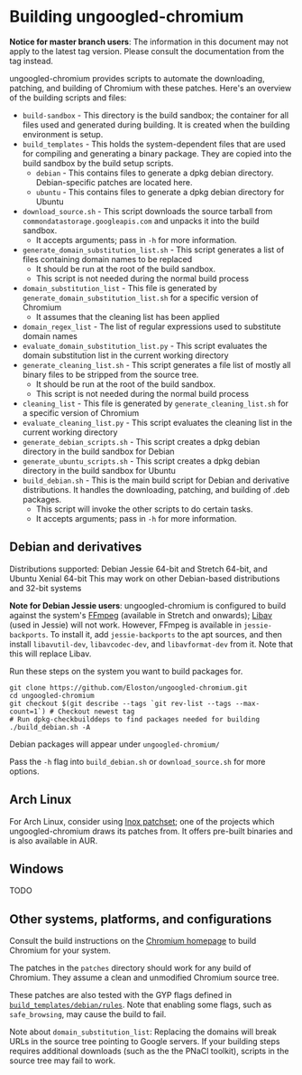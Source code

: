 # Building ungoogled-chromium

**Notice for master branch users**: The information in this document may not apply to the latest tag version. Please consult the documentation from the tag instead.

ungoogled-chromium provides scripts to automate the downloading, patching, and building of Chromium with these patches. Here's an overview of the building scripts and files:
* `build-sandbox` - This directory is the build sandbox; the container for all files used and generated during building. It is created when the building environment is setup.
* `build_templates` - This holds the system-dependent files that are used for compiling and generating a binary package. They are copied into the build sandbox by the build setup scripts.
  * `debian` - This contains files to generate a dpkg debian directory. Debian-specific patches are located here.
  * `ubuntu` - This contains files to generate a dpkg debian directory for Ubuntu
* `download_source.sh` - This script downloads the source tarball from `commondatastorage.googleapis.com` and unpacks it into the build sandbox.
  * It accepts arguments; pass in `-h` for more information.
* `generate_domain_substitution_list.sh` - This script generates a list of files containing domain names to be replaced
  * It should be run at the root of the build sandbox.
  * This script is not needed during the normal build process
* `domain_substitution_list` - This file is generated by `generate_domain_substitution_list.sh` for a specific version of Chromium
  * It assumes that the cleaning list has been applied
* `domain_regex_list` - The list of regular expressions used to substitute domain names
* `evaluate_domain_substitution_list.py` - This script evaluates the domain substitution list in the current working directory
* `generate_cleaning_list.sh` - This script generates a file list of mostly all binary files to be stripped from the source tree.
  * It should be run at the root of the build sandbox.
  * This script is not needed during the normal build process
* `cleaning_list` - This file is generated by `generate_cleaning_list.sh` for a specific version of Chromium
* `evaluate_cleaning_list.py` - This script evaluates the cleaning list in the current working directory
* `generate_debian_scripts.sh` - This script creates a dpkg debian directory in the build sandbox for Debian
* `generate_ubuntu_scripts.sh` - This script creates a dpkg debian directory in the build sandbox for Ubuntu
* `build_debian.sh` - This is the main build script for Debian and derivative distributions. It handles the downloading, patching, and building of .deb packages.
  * This script will invoke the other scripts to do certain tasks.
  * It accepts arguments; pass in `-h` for more information.

## Debian and derivatives

Distributions supported: Debian Jessie 64-bit and Stretch 64-bit, and Ubuntu Xenial 64-bit
This may work on other Debian-based distributions and 32-bit systems

**Note for Debian Jessie users**: ungoogled-chromium is configured to build against the system's [FFmpeg](https://www.ffmpeg.org/) (available in Stretch and onwards); [Libav](http://libav.org) (used in Jessie) will not work. However, FFmpeg is available in `jessie-backports`. To install it, add `jessie-backports` to the apt sources, and then install `libavutil-dev`, `libavcodec-dev`, and `libavformat-dev` from it. Note that this will replace Libav.

Run these steps on the system you want to build packages for.

    git clone https://github.com/Eloston/ungoogled-chromium.git
    cd ungoogled-chromium
    git checkout $(git describe --tags `git rev-list --tags --max-count=1`) # Checkout newest tag
    # Run dpkg-checkbuilddeps to find packages needed for building
    ./build_debian.sh -A

Debian packages will appear under `ungoogled-chromium/`

Pass the `-h` flag into `build_debian.sh` or `download_source.sh` for more options.

## Arch Linux

For Arch Linux, consider using [Inox patchset](https://github.com/gcarq/inox-patchset); one of the projects which ungoogled-chromium draws its patches from. It offers pre-built binaries and is also available in AUR.

## Windows

TODO

## Other systems, platforms, and configurations

Consult the build instructions on the [Chromium homepage](http://www.chromium.org/Home) to build Chromium for your system.

The patches in the `patches` directory should work for any build of Chromium. They assume a clean and unmodified Chromium source tree.

These patches are also tested with the GYP flags defined in [`build_templates/debian/rules`](build_templates/debian/rules). Note that enabling some flags, such as `safe_browsing`, may cause the build to fail.

Note about `domain_substitution_list`: Replacing the domains will break URLs in the source tree pointing to Google servers. If your building steps requires additional downloads (such as the the PNaCl toolkit), scripts in the source tree may fail to work.

